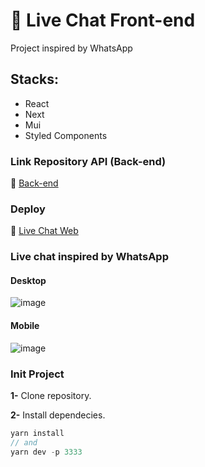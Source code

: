 # 💬 Live Chat Front-end

Project inspired by WhatsApp

## Stacks: 

- React
- Next
- Mui
- Styled Components

### Link Repository API (Back-end)

🔗 [Back-end](https://github.com/jrsousadev/live-chat-api)

### Deploy 

🔗 [Live Chat Web](https://live-chat-web.vercel.app/637d9d6fcaeea7b8cd7d7fed)

### Live chat inspired by WhatsApp

#### Desktop
![image](https://user-images.githubusercontent.com/92350736/205471365-9b8c7010-a80f-436b-9b70-b250b378259c.png)

#### Mobile
![image](https://user-images.githubusercontent.com/92350736/205471407-11a17945-1c9f-42ca-81b8-2b5e1fb59efc.png)

### Init Project

**1-** Clone repository.

**2-** Install dependecies.
```js
yarn install
// and
yarn dev -p 3333
```
